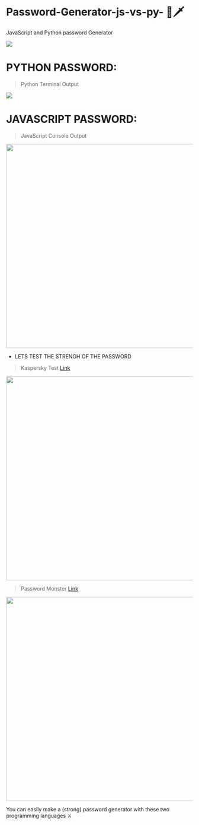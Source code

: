 # Password-Generator-js-vs-py- 🏹🗡️
JavaScript and Python password Generator

![](https://img.shields.io/github/stars/pandao/editor.md.svg) 

# PYTHON PASSWORD:

> Python Terminal Output

![](https://i.hizliresim.com/5i3zll6.png)

# JAVASCRIPT PASSWORD:

> JavaScript Console Output

<img src="https://i.hizliresim.com/mfvlfh9.png" width="550" />


- LETS TEST THE STRENGH OF THE PASSWORD

> Kaspersky Test [Link](https://password.kaspersky.com/en/)

<img src="https://i.hizliresim.com/m8gjc2p.png" width="550" />

> Password Monster [Link](https://www.passwordmonster.com/)

<img src="https://i.hizliresim.com/fzsac37.png" width="550" />


You can easily make a (strong) password generator with these two programming languages ⚔️









